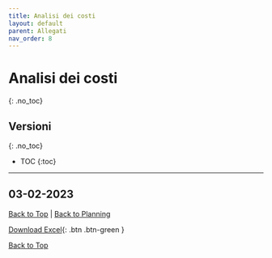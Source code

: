 ```yaml
---
title: Analisi dei costi
layout: default
parent: Allegati
nav_order: 8
---
```


# Analisi dei costi
{: .no_toc}

## Versioni
{: .no_toc}

- TOC
{:toc}

---

## 03-02-2023
[Back to Top](#top) |
[Back to Planning](/pm/2-planning#analisi-dei-costi)

[Download Excel](/pm/resources/tables/cost-analysis-2023-02-03.xlsx){: .btn .btn-green }

[Back to Top](#top)

